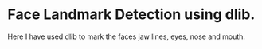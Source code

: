 # Face Landmark Detection using dlib.

Here I have used dlib to mark the faces jaw lines, eyes, nose and mouth.
